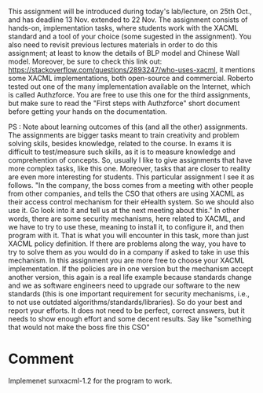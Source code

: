 This assignment will be introduced during today's lab/lecture, on 25th Oct., and has deadline 13 Nov. extended to 22 Nov.
The assignment consists of hands-on, implementation tasks, where students work with the XACML standard and a tool of your choice (some sugested in the assignment). You also need to revisit previous lectures materials in order to do this assignment; at least to know the details of BLP model and Chinese Wall model. Moreover, be sure to check this link out: https://stackoverflow.com/questions/2893247/who-uses-xacml, it mentions some XACML implementations, both open-source and commercial. Roberto tested out one of the many implementation available on the Internet, which is called Authzforce. You are free to use this one for the third assignments, but make sure to read the "First steps with Authzforce" short document before getting your hands on the documentation.


PS : Note about learning outcomes of this (and all the other) assignments. The assignments are bigger tasks meant to train creativity and problem solving skils, besides knowledge, related to the course. In exams it is difficult to test/measure such skills, as it is to measure knowledge and comprehention of concepts. So, usually I like to give assignments that have more complex tasks, like this one. Moreover, tasks that are closer to reality are even more interesting for students. This particular assignment I see it as follows. "In the company, the boss comes from a meeting with other people from other companies, and tells the CSO that others are using XACML as their access control mechanism for their eHealth system. So we should also use it. Go look into it and tell us at the next meeting about this."  In other words, there are some security mechanisms, here related to XACML, and we have to try to use these, meaning to install it, to configure it, and then program with it. That is what you will encounter in this task, more than just XACML policy definition. If there are problems along the way, you have to try to solve them as you would do in a company if asked to take in use this mechanism. In this assignment you are more free to choose your XACML implementation. If the policies are in one version but the mechanism accept another version, this again is a real life example because standards change and we as software engineers need to upgrade our software to the new standards (this is one important requirement for security mechanisms, i.e., to not use outdated algorithms/standards/libraries).
So do your best and report your efforts. It does not need to be perfect, correct answers, but it needs to show enough effort and some decent results. Say like "something that would not make the boss fire this CSO"





# Comment
Implemenet sunxacml-1.2 for the program to work.
